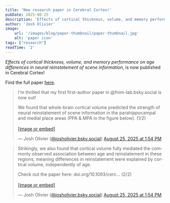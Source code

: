 ```yaml
---
title: 'New research paper in Cerebral Cortex!'
pubDate: 2025-08-25
description: 'Effects of cortical thickness, volume, and memory performance on age differences in neural reinstatement of scene information'
author: 'Josh Olivier'
image:
    url: '/images/blog/paper-thumbnail/paper-thumbnail.jpg'
    alt: 'paper icon'
tags: ["research"]
readTime: '2'
---
```

<i>Effects of cortical thickness, volume, and memory performance on age differences in neural reinstatement of scene information</i>, is now published in Cerebral Cortex! 

Find the full paper [here](https://doi.org/10.1093/cercor/bhaf213).

<blockquote class="bluesky-embed" data-bluesky-uri="at://did:plc:a2fn4pktcf34hdgjakqms5db/app.bsky.feed.post/3lxaoerzakc2n" data-bluesky-cid="bafyreic76hhdljxujfa5rxfywzofjogp6xtd7jfd4evlib2mphlphbocka" data-bluesky-embed-color-mode="dark"><p lang="en">I&#x27;m thrilled that my first first-author paper in @fnim-lab.bsky.social is now out! 

We found that whole-brain cortical volume predicted the strength of neural reinstatement of scene information in the parahippocampal and medial place areas (PPA &amp; MPA in the figure below). (1/2)<br><br><a href="https://bsky.app/profile/did:plc:a2fn4pktcf34hdgjakqms5db/post/3lxaoerzakc2n?ref_src=embed">[image or embed]</a></p>&mdash; Josh Olivier (<a href="https://bsky.app/profile/did:plc:a2fn4pktcf34hdgjakqms5db?ref_src=embed">@josholivier.bsky.social</a>) <a href="https://bsky.app/profile/did:plc:a2fn4pktcf34hdgjakqms5db/post/3lxaoerzakc2n?ref_src=embed">August 25, 2025 at 1:54 PM</a></blockquote><script async src="https://embed.bsky.app/static/embed.js" charset="utf-8"></script>

<blockquote class="bluesky-embed" data-bluesky-uri="at://did:plc:a2fn4pktcf34hdgjakqms5db/app.bsky.feed.post/3lxaoesqnl22n" data-bluesky-cid="bafyreiesrcy2fwhpr7ydabitfcwcanryieht7sty5eiloydnqlb7nwesky" data-bluesky-embed-color-mode="dark"><p lang="en">Strikingly, we also found that cortical volume fully mediated the commonly observed association between age and reinstatement in these regions, meaning differences in reinstatement were explained by cortical volume, independently of age. 

Check out the paper here: doi.org/10.1093/cerc... (2/2)<br><br><a href="https://bsky.app/profile/did:plc:a2fn4pktcf34hdgjakqms5db/post/3lxaoesqnl22n?ref_src=embed">[image or embed]</a></p>&mdash; Josh Olivier (<a href="https://bsky.app/profile/did:plc:a2fn4pktcf34hdgjakqms5db?ref_src=embed">@josholivier.bsky.social</a>) <a href="https://bsky.app/profile/did:plc:a2fn4pktcf34hdgjakqms5db/post/3lxaoesqnl22n?ref_src=embed">August 25, 2025 at 1:54 PM</a></blockquote><script async src="https://embed.bsky.app/static/embed.js" charset="utf-8"></script>
